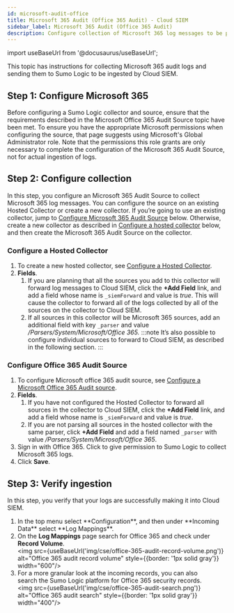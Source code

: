 ```yaml
---
id: microsoft-audit-office
title: Microsoft 365 Audit (Office 365 Audit) - Cloud SIEM
sidebar_label: Microsoft 365 Audit (Office 365 Audit)
description: Configure collection of Microsoft 365 log messages to be parsed by Cloud SIEM's system parser for Microsoft 365. 
---
```


import useBaseUrl from '@docusaurus/useBaseUrl';

This topic has instructions for collecting Microsoft 365 audit logs and sending them to Sumo Logic to be ingested by Cloud SIEM. 

## Step 1: Configure Microsoft 365

Before configuring a Sumo Logic collector and source, ensure that the requirements described in the Microsoft Office 365 Audit Source topic have been met. To ensure you have the appropriate Microsoft permissions when configuring the source, that page suggests using Microsoft's Global Administrator role. Note that the permissions this role grants are only necessary to complete the configuration of the Microsoft 365 Audit Source, not for actual ingestion of logs.

## Step 2: Configure collection

In this step, you configure an Microsoft 365 Audit Source to collect Microsoft 365 log messages. You can configure the source on an existing Hosted Collector or create a new collector. If you’re going to use an existing collector, jump to [Configure Microsoft 365 Audit Source](#configure-office-365-audit-source) below. Otherwise, create a new collector as described in [Configure a hosted collector](#configure-a-hosted-collector) below, and then create the Microsoft 365 Audit Source on the collector.

### Configure a Hosted Collector

1. To create a new hosted collector, see [Configure a Hosted Collector](/docs/send-data/hosted-collectors/configure-hosted-collector).
1. **Fields**. 
    1. If you are planning that all the sources you add to this collector will forward log messages to Cloud SIEM, click the **+Add Field** link, and add a field whose name is `_siemForward` and value is *true*. This will cause the collector to forward all of the logs collected by all of the sources on the collector to Cloud SIEM.
    1. If all sources in this collector will be Microsoft 365 sources, add an additional field with key `_parser` and value */Parsers/System/Microsoft/Office 365.*
    :::note
    It’s also possible to configure individual sources to forward to Cloud SIEM, as described in the following section.
    :::

### Configure Office 365 Audit Source


1. To configure Microsoft office 365 audit source, see [Configure a Microsoft Office 365 Audit source](/docs/send-data/hosted-collectors/microsoft-source/ms-office-audit-source/#configure-a-microsoft-office-365-audit-source). 
1. **Fields**.
    1. If you have not configured the Hosted Collector to forward all sources in the collector to Cloud SIEM, click the **+Add Field** link, and add a field whose name is `_siemForward` and value is *true*.
    1. If you are not parsing all sources in the hosted collector with the same parser, click **+Add Field** and add a field named `_parser` with value */Parsers/System/Microsoft/Office 365*.
1. Sign in with Office 365. Click to give permission to Sumo Logic to collect Microsoft 365 logs.
1. Click **Save**.

## Step 3: Verify ingestion

In this step, you verify that your logs are successfully making it into Cloud SIEM. 

1. <!--Kanso [**Classic UI**](/docs/cse/introduction-to-cloud-siem/#classic-ui). Kanso--> In the top menu select **Configuration**, and then under **Incoming Data** select **Log Mappings**. <!--Kanso <br/>[**New UI**](/docs/cse/introduction-to-cloud-siem/#new-ui). In the top menu select **Configuration**, and then under **Cloud SIEM Integrations** select **Log Mappings**. You can also click the **Go To...** menu at the top of the screen and select **Log Mappings**.  Kanso-->
1. On the **Log Mappings** page search for Office 365 and check under **Record Volume**.<br/><img src={useBaseUrl('img/cse/office-365-audit-record-volume.png')} alt="Office 365 audit record volume" style={{border: '1px solid gray'}} width="600"/> 
1. For a more granular look at the incoming records, you can also search the Sumo Logic platform for Office 365 security records. <br/><img src={useBaseUrl('img/cse/office-365-audit-search.png')} alt="Office 365 audit search" style={{border: '1px solid gray'}} width="400"/>  
